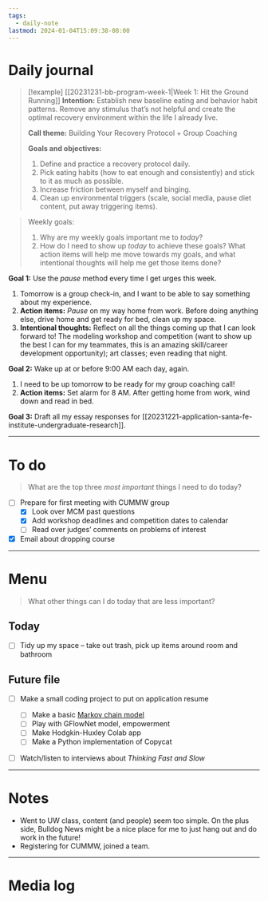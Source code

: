 ```yaml
---
tags:
  - daily-note
lastmod: 2024-01-04T15:09:38-08:00
---
```

# Daily journal

>[!example] [[20231231-bb-program-week-1|Week 1: Hit the Ground Running]]
>**Intention:** Establish new baseline eating and behavior habit patterns. Remove any stimulus that’s not helpful and create the optimal recovery environment within the life I already live.
>
>**Call theme:** Building Your Recovery Protocol + Group Coaching
>
>**Goals and objectives:**
>1. Define and practice a recovery protocol daily.
>2. Pick eating habits (how to eat enough and consistently) and stick to it as much as possible.
>3. Increase friction between myself and binging.
>4. Clean up environmental triggers (scale, social media, pause diet content, put away triggering items).

> Weekly goals:
> 1. Why are my weekly goals important me to *today*?
> 2. How do I need to show up *today* to achieve these goals? What action items will help me move towards my goals, and what intentional thoughts will help me get those items done?

**Goal 1:** Use the *pause* method every time I get urges this week.
1. Tomorrow is a group check-in, and I want to be able to say something about my experience.
2. **Action items:** *Pause* on my way home from work. Before doing anything else, drive home and get ready for bed, clean up my space.
3. **Intentional thoughts:** Reflect on all the things coming up that I can look forward to! The modeling workshop and competition (want to show up the best I can for my teammates, this is an amazing skill/career development opportunity); art classes; even reading that night.

**Goal 2:** Wake up at or before 9:00 AM each day, again.
1. I need to be up tomorrow to be ready for my group coaching call!
2. **Action items:** Set alarm for 8 AM. After getting home from work, wind down and read in bed.

**Goal 3:** Draft all my essay responses for [[20231221-application-santa-fe-institute-undergraduate-research]].


---
# To do

> What are the top three *most important* things I need to do today?

- [ ] Prepare for first meeting with CUMMW group 
	- [x] Look over MCM past questions
	- [x] Add workshop deadlines and competition dates to calendar
	- [ ] Read over judges’ comments on problems of interest
- [x] Email about dropping course

----
# Menu

> What other things can I do today that are less important?
## Today

- [ ] Tidy up my space – take out trash, pick up items around room and bathroom

## Future file

- [ ] Make a small coding project to put on application resume
	- [ ] Make a basic [Markov chain model](https://builtin.com/machine-learning/markov-chain)
	- [ ] Play with GFlowNet model, empowerment
	- [ ] Make Hodgkin-Huxley Colab app
	- [ ] Make a Python implementation of Copycat
- [ ] Watch/listen to interviews about *Thinking Fast and Slow*


---
# Notes

- Went to UW class, content (and people) seem too simple. On the plus side, Bulldog News might be a nice place for me to just hang out and do work in the future!
- Registering for CUMMW, joined a team.

---
# Media log
